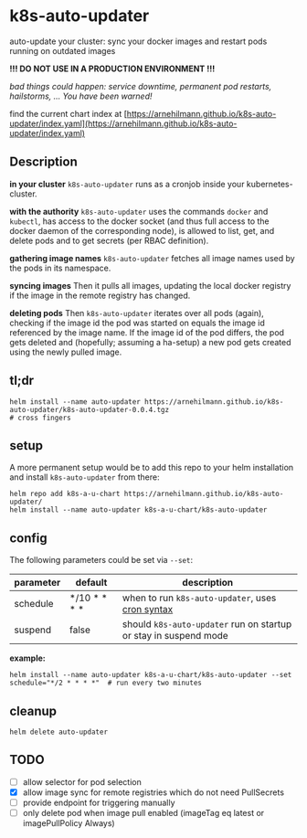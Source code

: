 # k8s-auto-updater

auto-update your cluster: sync your docker images and restart pods running on outdated images

**!!! DO NOT USE IN A PRODUCTION ENVIRONMENT !!!**

*bad things could happen: service downtime, permanent pod restarts, hailstorms, ... You have been warned!*

find the current chart index at
[https://arnehilmann.github.io/k8s-auto-updater/index.yaml](https://arnehilmann.github.io/k8s-auto-updater/index.yaml)

## Description

**in your cluster**
`k8s-auto-updater` runs as a cronjob inside your kubernetes-cluster.

**with the authority**
`k8s-auto-updater` uses the commands `docker` and `kubectl`, has
access to the docker socket (and thus full access to the docker daemon of the corresponding node),
is allowed to list, get, and delete pods and to get secrets (per RBAC definition).

**gathering image names**
`k8s-auto-updater` fetches all image names used by the pods in its namespace.

**syncing images**
Then it pulls all images, updating the local docker registry if the image in the remote registry has changed.

**deleting pods**
Then `k8s-auto-updater` iterates over all pods (again), checking if the image id the pod was started on equals
the image id referenced by the image name. If the image id of the pod differs, the pod gets deleted and
(hopefully; assuming a ha-setup) a new pod gets created using the newly pulled image.


## tl;dr

```
helm install --name auto-updater https://arnehilmann.github.io/k8s-auto-updater/k8s-auto-updater-0.0.4.tgz
# cross fingers
```


## setup

A more permanent setup would be to add this repo to your helm installation and install `k8s-auto-updater` from there:

```
helm repo add k8s-a-u-chart https://arnehilmann.github.io/k8s-auto-updater/
helm install --name auto-updater k8s-a-u-chart/k8s-auto-updater
```


## config

The following parameters could be set via `--set`:

parameter | default | description
--------- | ------- | -----------
schedule | \*/10 \* \* \* \* | when to run `k8s-auto-updater`, uses [cron syntax](https://en.wikipedia.org/wiki/Cron#Overview)
suspend  | false             | should `k8s-auto-updater` run on startup or stay in suspend mode

**example:**
```
helm install --name auto-updater k8s-a-u-chart/k8s-auto-updater --set schedule="*/2 * * * *"  # run every two minutes
```


## cleanup

```
helm delete auto-updater
```


## TODO

- [ ] allow selector for pod selection
- [x] allow image sync for remote registries which do not need PullSecrets
- [ ] provide endpoint for triggering manually
- [ ] only delete pod when image pull enabled (imageTag eq latest or imagePullPolicy Always)
